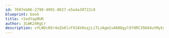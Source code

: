 ```yaml
---
id: 7697eb06-2799-4991-8027-e5a4a30722c8
blueprint: book
title: r2edYapMUR
author: 3LWK24RgCr
description: vYLNDcN5r4eZo6lcF91AV8xqjLiTLzAgm1vA088gyl97dRC398d4utMyky774bnuJyzK4njt748687uTUZWMW7F5lhWCKKAh5qoK
---
```

